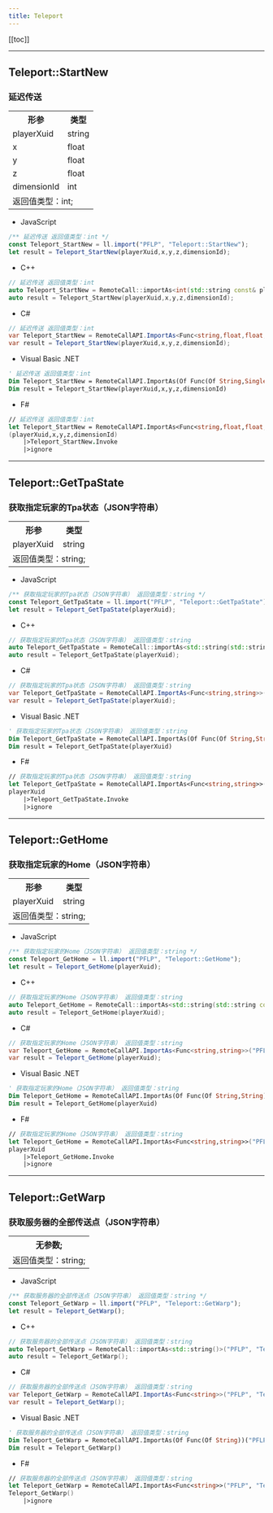 ```yaml
---
title: Teleport
---
```


[[toc]]


---
## Teleport::StartNew
### 延迟传送
<table><tr><th>形参</th><th>类型</th></tr>
<tr><td>playerXuid</td><td>string</td></tr>
<tr><td>x</td><td>float</td></tr>
<tr><td>y</td><td>float</td></tr>
<tr><td>z</td><td>float</td></tr>
<tr><td>dimensionId</td><td>int</td></tr>
<tr><td colspan="2">返回值类型：int;</td></tr></table>

 - JavaScript
```js
/** 延迟传送 返回值类型：int */
const Teleport_StartNew = ll.import("PFLP", "Teleport::StartNew");
let result = Teleport_StartNew(playerXuid,x,y,z,dimensionId);
```
 - C++
```cpp
// 延迟传送 返回值类型：int
auto Teleport_StartNew = RemoteCall::importAs<int(std::string const& playerXuid,float const& x,float const& y,float const& z,int const& dimensionId)>("PFLP", "Teleport::StartNew");
auto result = Teleport_StartNew(playerXuid,x,y,z,dimensionId);
```
 - C#
```csharp
// 延迟传送 返回值类型：int
var Teleport_StartNew = RemoteCallAPI.ImportAs<Func<string,float,float,float,int,int>>("PFLP", "Teleport::StartNew");
var result = Teleport_StartNew(playerXuid,x,y,z,dimensionId);
```
 - Visual Basic .NET
```vb
' 延迟传送 返回值类型：int
Dim Teleport_StartNew = RemoteCallAPI.ImportAs(Of Func(Of String,Single,Single,Single,Integer,Integer))("PFLP", "Teleport::StartNew")
Dim result = Teleport_StartNew(playerXuid,x,y,z,dimensionId)
```
 - F#
```fsharp
// 延迟传送 返回值类型：int
let Teleport_StartNew = RemoteCallAPI.ImportAs<Func<string,float,float,float,int,int>>("PFLP", "Teleport::StartNew")
(playerXuid,x,y,z,dimensionId)
	|>Teleport_StartNew.Invoke
	|>ignore
```

---
## Teleport::GetTpaState
### 获取指定玩家的Tpa状态（JSON字符串）
<table><tr><th>形参</th><th>类型</th></tr>
<tr><td>playerXuid</td><td>string</td></tr>
<tr><td colspan="2">返回值类型：string;</td></tr></table>

 - JavaScript
```js
/** 获取指定玩家的Tpa状态（JSON字符串） 返回值类型：string */
const Teleport_GetTpaState = ll.import("PFLP", "Teleport::GetTpaState");
let result = Teleport_GetTpaState(playerXuid);
```
 - C++
```cpp
// 获取指定玩家的Tpa状态（JSON字符串） 返回值类型：string
auto Teleport_GetTpaState = RemoteCall::importAs<std::string(std::string const& playerXuid)>("PFLP", "Teleport::GetTpaState");
auto result = Teleport_GetTpaState(playerXuid);
```
 - C#
```csharp
// 获取指定玩家的Tpa状态（JSON字符串） 返回值类型：string
var Teleport_GetTpaState = RemoteCallAPI.ImportAs<Func<string,string>>("PFLP", "Teleport::GetTpaState");
var result = Teleport_GetTpaState(playerXuid);
```
 - Visual Basic .NET
```vb
' 获取指定玩家的Tpa状态（JSON字符串） 返回值类型：string
Dim Teleport_GetTpaState = RemoteCallAPI.ImportAs(Of Func(Of String,String))("PFLP", "Teleport::GetTpaState")
Dim result = Teleport_GetTpaState(playerXuid)
```
 - F#
```fsharp
// 获取指定玩家的Tpa状态（JSON字符串） 返回值类型：string
let Teleport_GetTpaState = RemoteCallAPI.ImportAs<Func<string,string>>("PFLP", "Teleport::GetTpaState")
playerXuid
	|>Teleport_GetTpaState.Invoke
	|>ignore
```

---
## Teleport::GetHome
### 获取指定玩家的Home（JSON字符串）
<table><tr><th>形参</th><th>类型</th></tr>
<tr><td>playerXuid</td><td>string</td></tr>
<tr><td colspan="2">返回值类型：string;</td></tr></table>

 - JavaScript
```js
/** 获取指定玩家的Home（JSON字符串） 返回值类型：string */
const Teleport_GetHome = ll.import("PFLP", "Teleport::GetHome");
let result = Teleport_GetHome(playerXuid);
```
 - C++
```cpp
// 获取指定玩家的Home（JSON字符串） 返回值类型：string
auto Teleport_GetHome = RemoteCall::importAs<std::string(std::string const& playerXuid)>("PFLP", "Teleport::GetHome");
auto result = Teleport_GetHome(playerXuid);
```
 - C#
```csharp
// 获取指定玩家的Home（JSON字符串） 返回值类型：string
var Teleport_GetHome = RemoteCallAPI.ImportAs<Func<string,string>>("PFLP", "Teleport::GetHome");
var result = Teleport_GetHome(playerXuid);
```
 - Visual Basic .NET
```vb
' 获取指定玩家的Home（JSON字符串） 返回值类型：string
Dim Teleport_GetHome = RemoteCallAPI.ImportAs(Of Func(Of String,String))("PFLP", "Teleport::GetHome")
Dim result = Teleport_GetHome(playerXuid)
```
 - F#
```fsharp
// 获取指定玩家的Home（JSON字符串） 返回值类型：string
let Teleport_GetHome = RemoteCallAPI.ImportAs<Func<string,string>>("PFLP", "Teleport::GetHome")
playerXuid
	|>Teleport_GetHome.Invoke
	|>ignore
```

---
## Teleport::GetWarp
### 获取服务器的全部传送点（JSON字符串）
<table><tr><th>无参数;</th></tr>
<tr><td colspan="2">返回值类型：string;</td></tr></table>

 - JavaScript
```js
/** 获取服务器的全部传送点（JSON字符串） 返回值类型：string */
const Teleport_GetWarp = ll.import("PFLP", "Teleport::GetWarp");
let result = Teleport_GetWarp();
```
 - C++
```cpp
// 获取服务器的全部传送点（JSON字符串） 返回值类型：string
auto Teleport_GetWarp = RemoteCall::importAs<std::string()>("PFLP", "Teleport::GetWarp");
auto result = Teleport_GetWarp();
```
 - C#
```csharp
// 获取服务器的全部传送点（JSON字符串） 返回值类型：string
var Teleport_GetWarp = RemoteCallAPI.ImportAs<Func<string>>("PFLP", "Teleport::GetWarp");
var result = Teleport_GetWarp();
```
 - Visual Basic .NET
```vb
' 获取服务器的全部传送点（JSON字符串） 返回值类型：string
Dim Teleport_GetWarp = RemoteCallAPI.ImportAs(Of Func(Of String))("PFLP", "Teleport::GetWarp")
Dim result = Teleport_GetWarp()
```
 - F#
```fsharp
// 获取服务器的全部传送点（JSON字符串） 返回值类型：string
let Teleport_GetWarp = RemoteCallAPI.ImportAs<Func<string>>("PFLP", "Teleport::GetWarp")
Teleport_GetWarp()
	|>ignore
```

